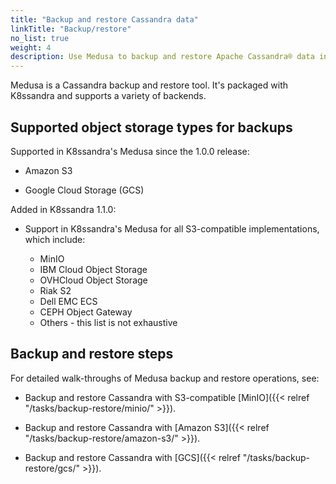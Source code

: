 ```yaml
---
title: "Backup and restore Cassandra data"
linkTitle: "Backup/restore"
no_list: true
weight: 4
description: Use Medusa to backup and restore Apache Cassandra® data in Kubernetes.
---
```


Medusa is a Cassandra backup and restore tool. It's packaged with K8ssandra and supports a variety of backends. 

## Supported object storage types for backups

Supported in K8ssandra's Medusa since the 1.0.0 release:

* Amazon S3  

* Google Cloud Storage (GCS)

Added in K8ssandra 1.1.0:

* Support in K8ssandra's Medusa for all S3-compatible implementations, which include:

  * MinIO 
  * IBM Cloud Object Storage
  * OVHCloud Object Storage
  * Riak S2
  * Dell EMC ECS
  * CEPH Object Gateway
  * Others - this list is not exhaustive

## Backup and restore steps

For detailed walk-throughs of Medusa backup and restore operations, see:

* Backup and restore Cassandra with S3-compatible [MinIO]({{< relref "/tasks/backup-restore/minio/" >}}).

* Backup and restore Cassandra with [Amazon S3]({{< relref "/tasks/backup-restore/amazon-s3/" >}}).

* Backup and restore Cassandra with [GCS]({{< relref "/tasks/backup-restore/gcs/" >}}).